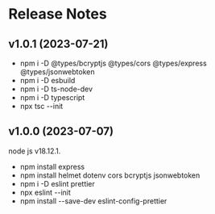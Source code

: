 # Release Notes

## v1.0.1 (2023-07-21)

- npm i -D @types/bcryptjs @types/cors @types/express @types/jsonwebtoken
- npm i -D esbuild
- npm i -D ts-node-dev
- npm i -D typescript
- npx tsc --init

## v1.0.0 (2023-07-07)

node js v18.12.1.

- npm install express
- npm install helmet dotenv cors bcryptjs jsonwebtoken
- npm i -D eslint prettier
- npx eslint --init
- npm install --save-dev eslint-config-prettier
